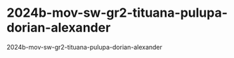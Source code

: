 # 2024b-mov-sw-gr2-tituana-pulupa-dorian-alexander
2024b-mov-sw-gr2-tituana-pulupa-dorian-alexander
